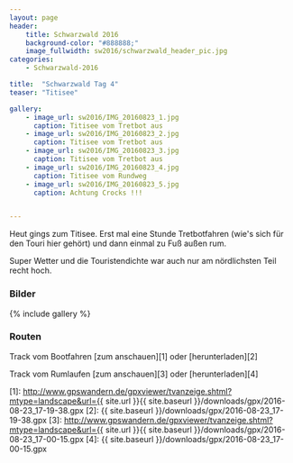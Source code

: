 ```yaml
---
layout: page
header:
    title: Schwarzwald 2016	
    background-color: "#888888;"
    image_fullwidth: sw2016/schwarzwald_header_pic.jpg
categories:
    - Schwarzwald-2016

title:  "Schwarzwald Tag 4"
teaser: "Titisee"

gallery:
    - image_url: sw2016/IMG_20160823_1.jpg
      caption: Titisee vom Tretbot aus
    - image_url: sw2016/IMG_20160823_2.jpg
      caption: Titisee vom Tretbot aus
    - image_url: sw2016/IMG_20160823_3.jpg
      caption: Titisee vom Tretbot aus
    - image_url: sw2016/IMG_20160823_4.jpg
      caption: Titisee vom Rundweg
    - image_url: sw2016/IMG_20160823_5.jpg
      caption: Achtung Crocks !!!


---
```



Heut gings zum Titisee. Erst mal eine Stunde Tretbotfahren (wie's sich für den Touri hier gehört) und dann einmal zu Fuß außen rum.

Super Wetter und die Touristendichte war auch nur am nördlichsten Teil recht hoch.


### Bilder

{% include gallery %}

### Routen

Track vom Bootfahren [zum anschauen][1] oder [herunterladen][2]

Track vom Rumlaufen [zum anschauen][3] oder [herunterladen][4]



 [1]: http://www.gpswandern.de/gpxviewer/tvanzeige.shtml?mtype=landscape&url={{ site.url }}{{ site.baseurl }}/downloads/gpx/2016-08-23_17-19-38.gpx
 [2]: {{ site.baseurl }}/downloads/gpx/2016-08-23_17-19-38.gpx
 [3]: http://www.gpswandern.de/gpxviewer/tvanzeige.shtml?mtype=landscape&url={{ site.url }}{{ site.baseurl }}/downloads/gpx/2016-08-23_17-00-15.gpx
 [4]: {{ site.baseurl }}/downloads/gpx/2016-08-23_17-00-15.gpx

